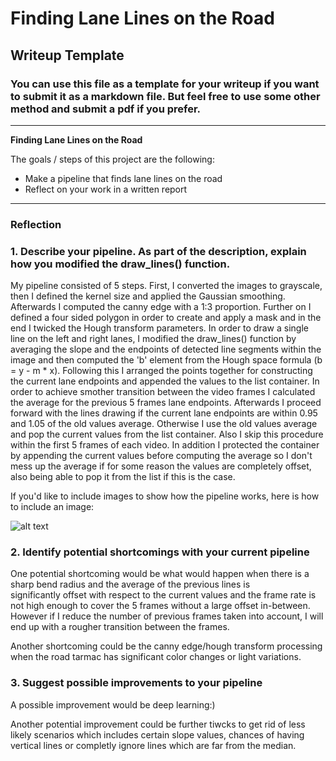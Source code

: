# **Finding Lane Lines on the Road** 

## Writeup Template

### You can use this file as a template for your writeup if you want to submit it as a markdown file. But feel free to use some other method and submit a pdf if you prefer.

---

**Finding Lane Lines on the Road**

The goals / steps of this project are the following:
* Make a pipeline that finds lane lines on the road
* Reflect on your work in a written report


[//]: # (Image References)

[image1]: ./examples/grayscale.jpg "Grayscale"

---

### Reflection

### 1. Describe your pipeline. As part of the description, explain how you modified the draw_lines() function.

My pipeline consisted of 5 steps. First, I converted the images to grayscale, then I defined the kernel size and applied the Gaussian smoothing. Afterwards I computed the canny edge with a 1:3 proportion. Further on I defined a four sided polygon in order to create and apply a mask and in the end I twicked the Hough transform parameters.
In order to draw a single line on the left and right lanes, I modified the draw_lines() function by averaging the slope and the endpoints of detected line segments within the image and then computed the 'b' element from the Hough space formula (b = y - m * x). Following this I arranged the points together for constructing the current lane endpoints and appended the values to the list container.
In order to achieve smother transition between the video frames I calculated the average for the previous 5 frames lane endpoints. Afterwards I proceed forward with the lines drawing if the current lane endpoints are within 0.95 and 1.05 of the old values average. Otherwise I use the old values average and pop the current values from the list container. Also I skip this procedure within the first 5 frames of each video. In addition I protected the container by appending the current values before computing the average so I don't mess up the average if for some reason the values are completely offset, also being able to pop it from the list if this is the case.

If you'd like to include images to show how the pipeline works, here is how to include an image: 

![alt text][image1]


### 2. Identify potential shortcomings with your current pipeline


One potential shortcoming would be what would happen when there is a sharp bend radius and the average of the previous lines is  
significantly offset with respect to the current values and the frame rate is not high enough to cover the 5 frames without a large offset in-between. However if I reduce the number of previous frames taken into account, I will end up with a rougher transition between the frames.   

Another shortcoming could be the canny edge/hough transform processing when the road tarmac has significant color changes or light variations. 


### 3. Suggest possible improvements to your pipeline

A possible improvement would be deep learning:)

Another potential improvement could be further tiwcks to get rid of less likely scenarios which includes certain slope values, chances of having vertical lines or completly ignore lines which are far from the median.
